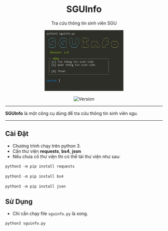 <div align="center">

# SGUInfo

Tra cứu thông tin sinh viên SGU

<img src="/Screenshot/Banner.png" width="50%">

![Version](https://img.shields.io/badge/Version-1.0-00ffff.svg)

</div>

---

**SGUInfo** là một công cụ dùng để tra cứu thông tin sinh viên sgu.

---

## Cài Đặt

* Chương trình chạy trên python 3.
* Cần thư viện **requests**, **bs4**, **json**
* Nếu chưa cố thư viện thì có thể tải thư viện như sau:
```
python3 -m pip install requests

python3 -m pip install bs4

python3 -m pip install json
```

## Sử Dụng 

* Chỉ cần chạy file `sguinfo.py` là xong.
```
python3 sguinfo.py
```
